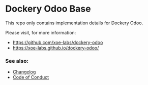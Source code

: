 # Dockery Odoo Base

This repo only contains implementation details for Dockery Odoo.

Please visit, for more information:

- https://github.com/xoe-labs/dockery-odoo
- https://xoe-labs.github.io/dockery-odoo/


### See also:

- [Changelog](./CHANGELOG.md)
- [Code of Conduct](./CODE_OF_CONDUCT.md)
